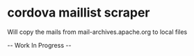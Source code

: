 cordova maillist scraper
=========

Will copy the mails from mail-archives.apache.org to local files

-- Work In Progress --